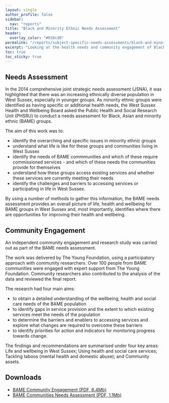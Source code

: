 ```yaml
---
layout: single
author_profile: false
sidebar:
  nav: "reports"
title: "Black and Minority Ethnic Needs Assessment"
header:
  overlay_color: "#038cd0"
permalink: "/reports/subject-specific-needs-assessments/black-and-minority-ethnic-needs-assessment/"
excerpt: "Looking at the health needs and community engagement of Black, Asian and Minority Ethnic (BAME) groups within West Sussex."
toc: true
toc_sticky: true
---
```


## Needs Assessment

In the 2014 comprehensive joint strategic needs assessment (JSNA), it was highlighted that there was an increasing ethnically diverse population in West Sussex, especially in younger groups. As minority ethnic groups were identified as having specific or additional health needs, the West Sussex Health and Wellbeing Board asked the Public Health and Social Research Unit (PHSRU) to conduct a needs assessment for Black, Asian and minority ethnic (BAME) groups. 

The aim of this work was to:
+ identify the overarching and specific issues in minority ethnic groups
+ understand what life is like for these groups and communities living in West Sussex
+ identify the needs of BAME commmunities and which of these require commissioned services - and which of these needs the communities provide for themselves
+ understand how these groups access existing services and whether these services are currently meeting their needs
+ identify the challenges and barriers to accessing services or participating in life in West Sussex.

By using a number of methods to gather this information, the BAME needs assessment provides an overall picture of life, health and wellbeing for BAME groups in West Sussex and, most importantly, identifies where there are opportunities for improving their health and wellbeing.


## Community Engagement

An independent community engagement and research study was carried out as part of the BAME needs assessment.

The work was delivered by The Young Foundation, using a participatory approach with community researchers. Over 100 people from BAME communities were engaged with expert support from The Young Foundation. Community researchers also contributed to the analysis of the data and reviewed the final report.

The research had four main aims:

* to obtain a detailed understanding of the wellbeing, health and social care needs of the BAME population
* to identify gaps in service provision and the extent to which existing services meet the needs of the population
* to determine the barriers and enablers to accessing services and explore what changes are required to overcome these barriers
* to identify priorities for action and indicators for monitoring progress towards change.

The findings and recommendations are summarised under four key areas: Life and wellbeing in West Sussex; Using health and social care services; Tackling taboos (mental health and domestic abuse); and Community assets.


## Downloads

* [BAME Community Engagement (PDF, 6.4Mb)](/assets/core/BAME-Community-Engagement-2015.pdf)
* [BAME Communities Needs Assessment (PDF, 1.1Mb)](/assets/core/Black-Asian-and-Minority-Ethnic-Communites-Needs-Assessment-2016.pdf)
